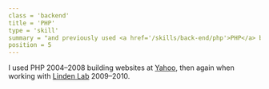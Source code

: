 ```yaml
---
class = 'backend'
title = 'PHP'
type = 'skill'
summary = "and previously used <a href='/skills/back-end/php'>PHP</a> between 2004-2010"
position = 5
---
```


I used PHP 2004–2008 building websites at [Yahoo][y], then again
when working with [Linden Lab][ll] 2009–2010.

[y]: /employment/yahoo
[ll]: /employment/201-created#linden
